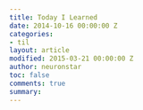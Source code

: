 ```yaml
---
title: Today I Learned
date: 2014-10-16 00:00:00 Z
categories:
- til
layout: article
modified: 2015-03-21 00:00:00 Z
author: neuronstar
toc: false
comments: true
summary: 
---
```


